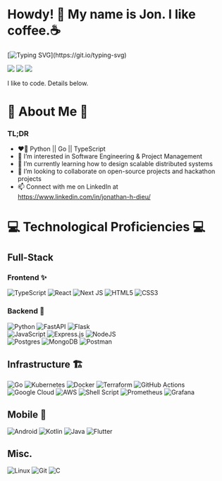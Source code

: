 # Howdy! 👋 My name is Jon. I like coffee.☕

[![Typing SVG](https://readme-typing-svg.demolab.com/?lines=Dieu+or+Dieu+not;There+is+no+try.)](https://git.io/typing-svg)

[![](https://img.shields.io/badge/📄resume-gray?&style=for-the-badge)](https://drive.google.com/file/d/1ZunjaIPWC0z8RZWcVGrG661OvS6HhOx3/view?usp=sharing)
[![](https://img.shields.io/badge/linkedin-%230077B5.svg?&style=for-the-badge&logo=linkedin&logoColor=white)](https://www.linkedin.com/in/jonathan-h-dieu/)
[![](https://img.shields.io/badge/Microsoft_Outlook-0078D4?style=for-the-badge&logo=microsoft-outlook&logoColor=white)](mailto:jonathanhuydieu@knights.ucf.edu)
<!-- [![](https://img.shields.io/badge/Gmail-D14836?style=for-the-badge&logo=gmail&logoColor=white)](mailto:jonathanhuydieu@gmail.com) -->

<!-- ![Jonathan's GitHub overview](https://github.com/jonathanhuydieu/jonathanhuydieu/blob/main/generated/overview.svg) -->
I like to code. Details below.

🕺 About Me 🕺
==================================
### TL;DR
- ❤️‍🔥 Python || Go || TypeScript
- 👀 I’m interested in Software Engineering & Project Management
- 🌱 I’m currently learning how to design scalable distributed systems
- 🤝 I’m looking to collaborate on open-source projects and hackathon projects
- 📫 Connect with me on LinkedIn at https://www.linkedin.com/in/jonathan-h-dieu/



💻 Technological Proficiencies 💻
==================================
## Full-Stack
### Frontend ✨
![TypeScript](https://img.shields.io/badge/typescript-%23007ACC.svg?style=for-the-badge&logo=typescript&logoColor=white)
<img alt="React" src="https://img.shields.io/badge/react%20-%2320232a.svg?&style=for-the-badge&logo=react&logoColor=%2361DAFB"/>
![Next JS](https://img.shields.io/badge/Next-black?style=for-the-badge&logo=next.js&logoColor=white)
<img alt="HTML5" src="https://img.shields.io/badge/html5%20-%23E34F26.svg?&style=for-the-badge&logo=html5&logoColor=white"/>
<img alt="CSS3" src="https://img.shields.io/badge/css3%20-%231572B6.svg?&style=for-the-badge&logo=css3&logoColor=white"/>

### Backend 🍑
![Python](https://img.shields.io/badge/python-3670A0?style=for-the-badge&logo=python&logoColor=ffdd54)
![FastAPI](https://img.shields.io/badge/FastAPI-005571?style=for-the-badge&logo=fastapi)
<img alt="Flask" src="https://img.shields.io/badge/flask%20-%23000.svg?&style=for-the-badge&logo=flask&logoColor=white"/>
<br/>
<img alt="JavaScript" src="https://img.shields.io/badge/javascript%20-%23323330.svg?&style=for-the-badge&logo=javascript&logoColor=%23F7DF1E"/>
<img alt="Express.js" src="https://img.shields.io/badge/express.js%20-%23404d59.svg?&style=for-the-badge"/>
<img alt="NodeJS" src="https://img.shields.io/badge/node.js%20-%2343853D.svg?&style=for-the-badge&logo=node.js&logoColor=white"/> 
<br/>
![Postgres](https://img.shields.io/badge/postgres-%23316192.svg?style=for-the-badge&logo=postgresql&logoColor=white)
<img alt="MongoDB" src ="https://img.shields.io/badge/MongoDB-%234ea94b.svg?&style=for-the-badge&logo=mongodb&logoColor=white"/>
![Postman](https://img.shields.io/badge/Postman-FF6C37?style=for-the-badge&logo=postman&logoColor=white)

## Infrastructure 🏗️
![Go](https://img.shields.io/badge/go-%2300ADD8.svg?style=for-the-badge&logo=go&logoColor=white)
![Kubernetes](https://img.shields.io/badge/kubernetes-%23326ce5.svg?style=for-the-badge&logo=kubernetes&logoColor=white)
<img alt="Docker" src="https://img.shields.io/badge/docker%20-%230db7ed.svg?&style=for-the-badge&logo=docker&logoColor=white"/>
<img alt="Terraform" src="https://img.shields.io/badge/terraform%20-%235835CC.svg?&style=for-the-badge&logo=terraform&logoColor=white"/> 
<img alt="GitHub Actions" src="https://img.shields.io/badge/github%20actions%20-%232671E5.svg?&style=for-the-badge&logo=github%20actions&logoColor=white"/>
<img alt="Google Cloud" src="https://img.shields.io/badge/Google_Cloud-4285F4?style=for-the-badge&logo=google-cloud&logoColor=white"/>
<img alt="AWS" src="https://img.shields.io/badge/Amazon_AWS-232F3E?style=for-the-badge&logo=amazon-aws&logoColor=white"/>
<img alt="Shell Script" src="https://img.shields.io/badge/shell_script%20-%23121011.svg?&style=for-the-badge&logo=gnu-bash&logoColor=white"/>
![Prometheus](https://img.shields.io/badge/Prometheus-E6522C?style=for-the-badge&logo=Prometheus&logoColor=white)
![Grafana](https://img.shields.io/badge/grafana-%23F46800.svg?style=for-the-badge&logo=grafana&logoColor=white)


## Mobile 📱
![Android](https://img.shields.io/badge/Android-3DDC84?style=for-the-badge&logo=android&logoColor=white)
![Kotlin](https://img.shields.io/badge/kotlin-%237F52FF.svg?style=for-the-badge&logo=kotlin&logoColor=white)
<img alt="Java" src="https://img.shields.io/badge/java-%23ED8B00.svg?&style=for-the-badge&logo=java&logoColor=white"/> 
![Flutter](https://img.shields.io/badge/Flutter-%2302569B.svg?style=for-the-badge&logo=Flutter&logoColor=white)



## Misc.
![Linux](https://img.shields.io/badge/Linux-FCC624?style=for-the-badge&logo=linux&logoColor=black)
<img alt="Git" src="https://img.shields.io/badge/git%20-%23F05033.svg?&style=for-the-badge&logo=git&logoColor=white"/>
<img alt="C" src="https://img.shields.io/badge/c%20-%2300599C.svg?&style=for-the-badge&logo=c&logoColor=white"/>



<!---
jonathanhuydieu/jonathanhuydieu is a ✨ special ✨ repository because its `README.md` (this file) appears on your GitHub profile.
You can click the Preview link to take a look at your changes.
--->

